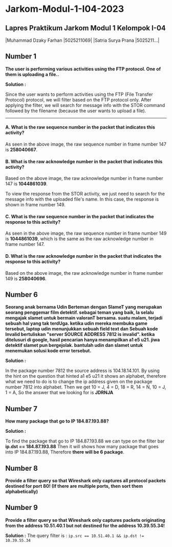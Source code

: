# Jarkom-Modul-1-I04-2023
## **Lapres Praktikum Jarkom Modul 1 Kelompok I-04**

|Muhammad Dzaky Farhan       |5025211069|
|Satria Surya Prana          |5025211...|

## **Number 1**
**The user is performing various activities using the FTP protocol. One of them is uploading a file..**

**Solution :**

Since the user wants to perform activities using the FTP (File Transfer Protocol) protocol, we will filter based on the FTP protocol only. After applying the filter, we will search for message info with the STOR command followed by the filename (because the user wants to upload a file).

-----------

#### A. What is the raw sequence number in the packet that indicates this activity?

As seen in the above image, the raw sequence number in frame number 147 is **258040667**.

#### B. What is the raw acknowledge number in the packet that indicates this activity?

Based on the above image, the raw acknowledge number in frame number 147 is **1044861039**.

To view the response from the STOR activity, we just need to search for the message info with the uploaded file's name. In this case, the response is shown in frame number 149.

#### C. What is the raw sequence number in the packet that indicates the response to this activity?

As seen in the above image, the raw sequence number in frame number 149 is **1044861039**, which is the same as the raw acknowledge number in frame number 147.

#### D. What is the raw acknowledge number in the packet that indicates the response to this activity?

Based on the above image, the raw acknowledge number in frame number 149 is **258040696**.

## **Number 6**
**Seorang anak bernama Udin Berteman dengan SlameT yang merupakan seorang penggemar film detektif. sebagai teman yang baik, Ia selalu mengajak slamet untuk bermain valoranT bersama. suatu malam, terjadi sebuah hal yang tak terdUga. ketika udin mereka membuka game tersebut, laptop udin menunjukkan sebuah field text dan Sebuah kode Invalid bertuliskan "server SOURCE ADDRESS 7812 is invalid". ketika ditelusuri di google, hasil pencarian hanya menampilkan a1 e5 u21. jiwa detektif slamet pun bergejolak. bantulah udin dan slamet untuk menemukan solusi kode error tersebut.**

**Solution :**

In the package number 7812 the source address is 104.18.14.101. By using the hint on the question that hinted a1 e5 u21 it shows an alphabet, therefore what we need to do is to change the ip address given on the package number 7812 into alphabet. Then we get 10 = J, 4 = D, 18 = R, 14 = N, 10 = J, 1 = A, So the answer that we looking for is **JDRNJA**

## **Number 7**
**How many package that go to IP 184.87.193.88?**

**Solution :**

To find the package that go to IP 184.87.193.88 we can type on the filter bar **ip.dst == 184.87.193.88** Then it will shows how many package that goes into IP 184.87.193.88, Therefore **there will be 6 package**.

## **Number 8**

**Provide a filter query so that Wireshark only captures all protocol packets destined for port 80! (If there are multiple ports, then sort them alphabetically)**

## **Number 9**
**Provide a filter query so that Wireshark only captures packets originating from the address 10.51.40.1 but not destined for the address 10.39.55.34!**

**Solution :**
The query filter is : ```ip.src == 10.51.40.1 && ip.dst != 10.39.55.34```











